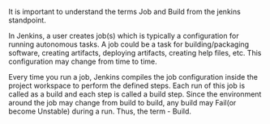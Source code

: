 It is important to understand the terms Job and Build from the jenkins standpoint.

In Jenkins, a user creates job(s) which is typically a configuration for running autonomous tasks. A job could be a task for building/packaging software, creating artifacts, deploying artifacts, creating help files, etc. This configuration may change from time to time.

Every time you run a job, Jenkins compiles the job configuration inside the project workspace to perform the defined steps. Each run of this job is called as a build and each step is called a build step. Since the environment around the job may change from build to build, any build may Fail(or become Unstable) during a run. Thus, the term - Build.
